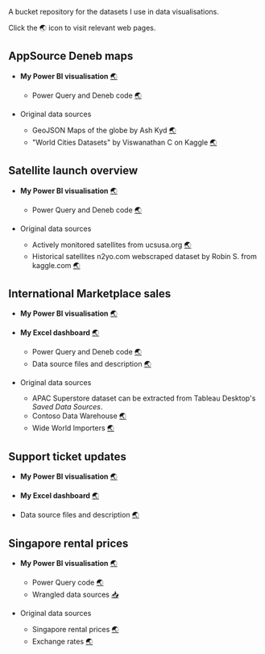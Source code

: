 A bucket repository for the datasets I use in data visualisations.

Click the :earth_asia: icon to visit relevant web pages.

## AppSource Deneb maps

- **My Power BI visualisation** [:earth_asia:](https://community.powerbi.com/t5/Data-Stories-Gallery/AppSource-Deneb-Maps/m-p/2930366)
  - Power Query and Deneb code [:earth_asia:](https://datamesse.github.io/#/post/1669381200)

- Original data sources
  - GeoJSON Maps of the globe by Ash Kyd [:earth_asia:](https://geojson-maps.ash.ms)
  - "World Cities Datasets" by Viswanathan C on Kaggle [:earth_asia:](https://www.kaggle.com/datasets/viswanathanc/world-cities-datasets)


## Satellite launch overview

- **My Power BI visualisation** [:earth_asia:](https://community.powerbi.com/t5/Data-Stories-Gallery/Satellite-launch-overview/m-p/2730077)
  - Power Query and Deneb code [:earth_asia:](https://github.com/datamesse/data-visualisation-datasets/tree/main/Satellite%20launch%20overview)

- Original data sources
  - Actively monitored satellites from ucsusa.org [:earth_asia:](https://www.ucsusa.org/resources/satellite-database)
  - Historical satellites n2yo.com webscraped dataset by Robin S. from kaggle.com [:earth_asia:](https://www.kaggle.com/datasets/heyrobin/satellite-data-19572022)


## International Marketplace sales

- **My Power BI visualisation** [:earth_asia:](https://community.powerbi.com/t5/Data-Stories-Gallery/International-Marketplace-profit-report-using-Python-and-Deneb/m-p/2480550#M7154)

- **My Excel dashboard** [:earth_asia:](https://datamesse.github.io/#/project/ExcelInternationalMarketplaceProfitForecast)
  - Power Query and Deneb code [:earth_asia:](https://github.com/datamesse/data-visualisation-datasets/blob/main/International%20Marketplace%20sales/Power%20Query%20and%20Deneb%20code.md)
  - Data source files and description [:earth_asia:](https://github.com/datamesse/data-visualisation-datasets/tree/main/International%20Marketplace%20sales)

- Original data sources
  - APAC Superstore dataset can be extracted from Tableau Desktop's *Saved Data Sources*.
  - Contoso Data Warehouse [:earth_asia:](https://www.microsoft.com/en-us/download/details.aspx?id=18279)
  - Wide World Importers [:earth_asia:](https://github.com/Microsoft/sql-server-samples/releases/tag/wide-world-importers-v1.0)


## Support ticket updates

- **My Power BI visualisation** [:earth_asia:](https://community.powerbi.com/t5/Data-Stories-Gallery/Follow-the-sun-customer-service-support/m-p/2168279)

- **My Excel dashboard** [:earth_asia:](https://datamesse.github.io/#/project/ExcelCustomerSupportAgentPerformance)

- Data source files and description [:earth_asia:](https://github.com/datamesse/data-visualisation-datasets/tree/main/Support%20ticket%20updates)


## Singapore rental prices

- **My Power BI visualisation** [:earth_asia:](https://community.powerbi.com/t5/Data-Stories-Gallery/Quarterly-Singapore-median-rental-prices-by-currency/m-p/2125424)
  - Power Query code [:earth_asia:](https://github.com/datamesse/data-visualisation-datasets/tree/main/Singapore%20rental%20prices)
  - Wrangled data sources [:inbox_tray:](https://github.com/datamesse/data-visualisation-datasets/raw/main/Singapore%20rental%20prices/Singapore%20rental%20prices.xlsx)

- Original data sources
  - Singapore rental prices [:earth_asia:](https://data.gov.sg/dataset/median-rent-by-town-and-flat-type)
  - Exchange rates [:earth_asia:](https://www.ofx.com/en-us/forex-news/historical-exchange-rates)
